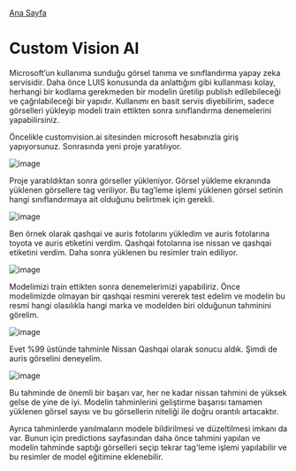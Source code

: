 [Ana Sayfa](https://enginunal.github.io/)


# Custom Vision AI


Microsoft’un kullanıma sunduğu görsel tanıma ve sınıflandırma yapay zeka servisidir. Daha önce LUIS konusunda da anlattığım gibi kullanması kolay, herhangi bir kodlama gerekmeden bir modelin üretilip publish edilebileceği ve çağrılabileceği bir yapıdır.
Kullanımı en basit servis diyebilirim, sadece görselleri yükleyip modeli train ettikten sonra sınıflandırma denemelerini yapabilirsiniz.

Öncelikle customvision.ai sitesinden microsoft hesabınızla giriş yapıyorsunuz. Sonrasında yeni proje yaratılıyor.


![image](https://2.bp.blogspot.com/-XfidHtlnEsg/WdSWIWhO-9I/AAAAAAAAAZA/2ok2L4DfegkD64LP81C0oRJ63pvZZ6ZagCK4BGAYYCw/s1600/1.jpg)



Proje yaratıldıktan sonra görseller yükleniyor. Görsel yükleme ekranında yüklenen görsellere tag veriliyor. Bu tag’leme işlemi yüklenen görsel setinin hangi sınıflandırmaya ait olduğunu belirtmek için gerekli.


![image](https://3.bp.blogspot.com/-B2HU77Smn2M/WdSWLSpT_EI/AAAAAAAAAZI/V3xEin7J31QSulyYmrIWSh9ofE8MJ4-uQCK4BGAYYCw/s1600/2.jpg)



Ben örnek olarak qashqai ve auris fotolarını yükledim ve auris fotolarına toyota ve auris etiketini verdim. Qashqai fotolarına ise nissan ve qashqai etiketini verdim.
Daha sonra yüklenen bu resimler train ediliyor.


![image](https://1.bp.blogspot.com/-xvI4dxt96rU/WdSWOtVwGxI/AAAAAAAAAZQ/B3QdCAyzcZgH2GzSZuvMCtm8y8gyDh6owCK4BGAYYCw/s1600/3.jpg)



Modelimizi train ettikten sonra denemelerimizi yapabiliriz.
Önce modelimizde olmayan bir qashqai resmini vererek test edelim ve modelin bu resmi hangi olasılıkla hangi marka ve modelden biri olduğunun tahminini görelim.


![image](https://4.bp.blogspot.com/-tP3DOYRyjJM/WdSWS_lSn5I/AAAAAAAAAZY/uA6PCAtRnYINc6TL2oKCPWmrKtmvkWczACK4BGAYYCw/s1600/4.jpg)



Evet %99 üstünde tahminle Nissan Qashqai olarak sonucu aldık. Şimdi de auris görselini deneyelim.


![image](https://4.bp.blogspot.com/-4XKX4pThaYc/WdSWXHxlNGI/AAAAAAAAAZg/VAUBzNmGXKkfPCttHQUCpjVNRhQ2ow6NwCK4BGAYYCw/s1600/5.jpg)



Bu tahminde de önemli bir başarı var, her ne kadar nissan tahmini de yüksek gelse de yine de iyi. Modelin tahminlerini geliştirme başarısı tamamen yüklenen  görsel sayısı ve bu görsellerin niteliği ile doğru orantılı artacaktır.

Ayrıca tahminlerde yanılmaların modele bildirilmesi ve düzeltilmesi imkanı da var. Bunun için predictions sayfasından daha önce tahmini yapılan ve modelin tahminde saptığı görselleri seçip tekrar tag'leme işlemi yapılabilir ve bu resimler de model eğitimine eklenebilir.
